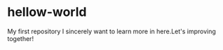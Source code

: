 # hellow-world
My first repository
I sincerely want to learn more in here.Let's improving together!
